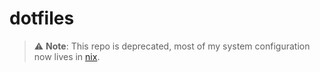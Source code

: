 # dotfiles

> :warning: **Note**: This repo is deprecated, most of my system configuration now lives in [nix](https://github.com/Sciencentistguy/nixfiles).
